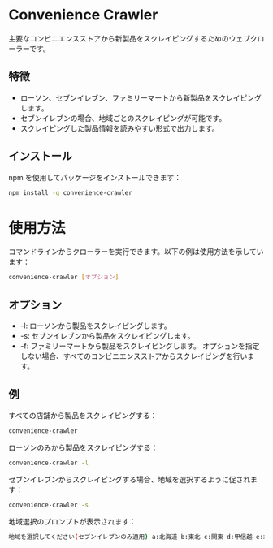 # Convenience Crawler

主要なコンビニエンスストアから新製品をスクレイピングするためのウェブクローラーです。

## 特徴

- ローソン、セブンイレブン、ファミリーマートから新製品をスクレイピングします。
- セブンイレブンの場合、地域ごとのスクレイピングが可能です。
- スクレイピングした製品情報を読みやすい形式で出力します。

## インストール

npm を使用してパッケージをインストールできます：

```sh
npm install -g convenience-crawler
```

# 使用方法

コマンドラインからクローラーを実行できます。以下の例は使用方法を示しています：

```sh
convenience-crawler [オプション]
```

## オプション

- -l: ローソンから製品をスクレイピングします。
- -s: セブンイレブンから製品をスクレイピングします。
- -f: ファミリーマートから製品をスクレイピングします。
  オプションを指定しない場合、すべてのコンビニエンスストアからスクレイピングを行います。

## 例

すべての店舗から製品をスクレイピングする：

```sh
convenience-crawler
```

ローソンのみから製品をスクレイピングする：

```sh
convenience-crawler -l
```

セブンイレブンからスクレイピングする場合、地域を選択するように促されます：

```sh
convenience-crawler -s
```

地域選択のプロンプトが表示されます：

```sh
地域を選択してください(セブンイレブンのみ適用) a:北海道 b:東北 c:関東 d:甲信越 e:北陸 f:東海 g:近畿 h:中国 i:四国 j:九州 k:沖縄
```
